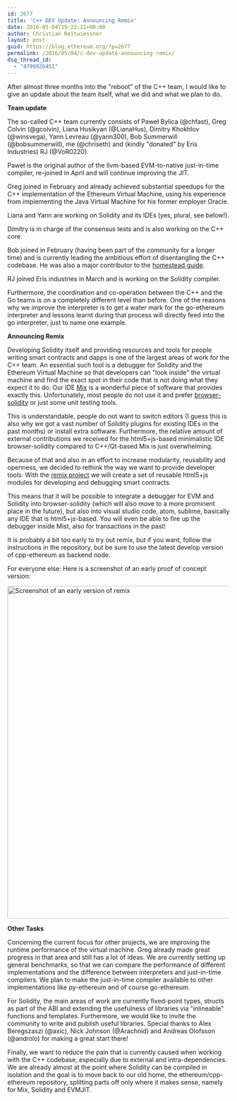 ```yaml
---
id: 2677
title: 'C++ DEV Update: Announcing Remix'
date: 2016-05-04T19:22:21+00:00
author: Christian Reitwiessner
layout: post
guid: https://blog.ethereum.org/?p=2677
permalink: /2016/05/04/c-dev-update-announcing-remix/
dsq_thread_id:
  - "4799926451"
---
```

After almost three months into the "reboot" of the C++ team, I would like to give an update about the team itself, what we did and what we plan to do.

<strong>Team update</strong>

The so-called C++ team currently consists of Paweł Bylica (@chfast), Greg Colvin (@gcolvin), Liana Husikyan (@LianaHus), Dimitry Khokhlov (@winsvega), Yann Levreau (@yann300), Bob Summerwill (@bobsummerwill), me (@chriseth) and (kindly "donated" by Eris Industries) RJ (@VoR0220).

Paweł is the original author of the llvm-based EVM-to-native just-in-time compiler, re-joined in April and will continue improving the JIT.

Greg joined in February and already achieved substantial speedups for the C++ implementation of the Ethereum Virtual Machine, using his experience from implementing the Java Virtual Machine for his former employer Oracle.

Liana and Yann are working on Solidity and its IDEs (yes, plural, see below!).

Dimitry is in charge of the consensus tests and is also working on the C++ core.

Bob joined in February (having been part of the community for a longer time) and is currently leading the ambitious effort of disentangling the C++ codebase. He was also a major contributor to the <a href="https://ethereum-homestead.readthedocs.io/en/latest/">homestead guide</a>.

RJ joined Eris industries in March and is working on the Solidity compiler.

Furthermore, the coordination and co-operation between the C++ and the Go teams is on a completely different level than before. One of the reasons why we improve the interpreter is to get a water mark for the go-ethereum interpreter and lessons learnt during that process will directly feed into the go interpreter, just to name one example.

<strong>Announcing Remix</strong>

Developing Solidity itself and providing resources and tools for people writing smart contracts and dapps is one of the largest areas of work for the C++ team. An essential such tool is a debugger for Solidity and the Ethereum Virtual Machine so that developers can "look inside" the virtual machine and find the exact spot in their code that is not doing what they expect it to do. Our IDE <a href="http://ethdocs.org/en/latest/contracts-and-transactions/mix.html">Mix</a> is a wonderful piece of software that provides exactly this. Unfortunately, most people do not use it and prefer <a href="http://github.com/chriseth/browser-solidity">browser-solidity</a> or just some unit testing tools.

This is understandable, people do not want to switch editors (I guess this is also why we got a vast number of Solidity plugins for existing IDEs in the past months) or install extra software. Furthermore, the relative amount of external contributions we received for the html5+js-based minimalistic IDE browser-solidity compared to C++/Qt-based Mix is just overwhelming.

Because of that and also in an effort to increase modularity, reusability and openness, we decided to rethink the way we want to provide developer tools: With the <a href="https://github.com/ethereum/remix">remix project</a> we will create a set of reusable html5+js modules for developing and debugging smart contracts.

This means that it will be possible to integrate a debugger for EVM and Solidity into browser-solidity (which will also move to a more prominent place in the future), but also into visual studio code, atom, sublime, basically any IDE that is html5+js-based. You will even be able to fire up the debugger inside Mist, also for transactions in the past!

It is probably a bit too early to try out remix, but if you want, follow the instructions in the repository, but be sure to use the latest develop version of cpp-ethereum as backend node.

For everyone else: Here is a screenshot of an early proof of concept version:

<a href="https://blog.ethereum.org/wp-content/uploads/2016/05/remix.png"><img class="alignnone wp-image-2683 size-full" src="https://blog.ethereum.org/wp-content/uploads/2016/05/remix.png" alt="Screenshot of an early version of remix" width="845" height="753" /></a>

<strong>Other Tasks</strong>

Concerning the current focus for other projects, we are improving the runtime performance of the virtual machine. Greg already made great progress in that area and still has a lot of ideas. We are currently setting up general benchmarks, so that we can compare the performance of different implementations and the difference between interpreters and just-in-time compilers. We plan to make the just-in-time compiler available to other implementations like py-ethereum and of course go-ethereum.

For Solidity, the main areas of work are currently fixed-point types, structs as part of the ABI and extending the usefulness of libraries via "inlineable" functions and templates. Furthermore, we would like to invite the community to write and publish useful libraries. Special thanks to Alex Beregszaszi (@axic), Nick Johnson (@Arachnid) and Andreas Olofsson (@androlo) for making a great start there!

Finally, we want to reduce the pain that is currently caused when working with the C++ codebase, especially due to external and intra-dependencies. We are already almost at the point where Solidity can be compiled in isolation and the goal is to move back to our old home, the ethereum/cpp-ethereum repository, splitting parts off only where it makes sense, namely for Mix, Solidity and EVMJIT.